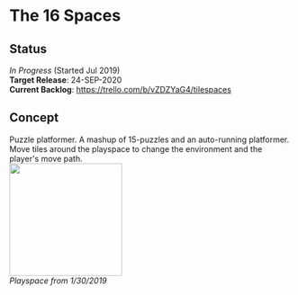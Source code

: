 # The 16 Spaces

## Status
  _In Progress_ (Started Jul 2019)  
  **Target Release**: 24-SEP-2020  
  **Current Backlog**: https://trello.com/b/vZDZYaG4/tilespaces

## Concept
  Puzzle platformer. A mashup of 15-puzzles and an auto-running platformer. Move tiles around the playspace to change the environment and the player's move path.  
<img src="https://github.com/pmartin36/The-16-Spaces/blob/master/Promo/16Spaces_1302020.gif" width="200" height="200" />  
_Playspace from 1/30/2019_


